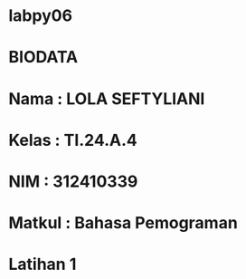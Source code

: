 # labpy06

# BIODATA

# Nama   : LOLA SEFTYLIANI
# Kelas  : TI.24.A.4
# NIM    : 312410339
# Matkul : Bahasa Pemograman 

# Latihan 1

